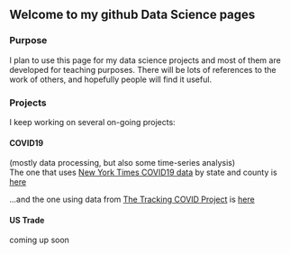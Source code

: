 ## Welcome to my github Data Science pages



### Purpose
I plan to use this page for my data science projects and most of them are developed for teaching purposes. There will be lots of references to the work of others, and hopefully people will find it useful.


### Projects
I keep working on several on-going projects:
<br>
#### COVID19 
(mostly data processing, but also some time-series analysis)
<br>The one that uses <a href="https://github.com/nytimes/covid-19-data" title="NewYorkTime github" target="_blank">New York Times COVID19 data</a> by state and county is <a href="https://fdp2012.github.io/github-site/NYT.html" title="COVID19_NYT" target="_blank">here</a>

...and the one using data from <a href="https://github.com/nytimes/covid-19-data" title="Tracking COVID Project" target="_blank">The Tracking COVID Project</a> is <a href="https://fdp2012.github.io/github-site/ATL.html" title="COVID19_ATL" target="_blank">here</a>

#### US Trade
coming up soon

